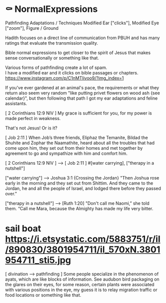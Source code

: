 # ⚰️ NormalExpressions

Pathfinding Adaptations / Techniques
Modified Ear ["clicks"],
Modified Eye ["zoom"],
Figure / Ground

Hadith focuses on a direct line of communication from PBUH and has many ratings that evaluate the transmission quality.  

Bible normal expressions to get closer to the spirit of Jesus that makes sense conversationally or something like that. 

Various forms of pathfinding create a lot of spam.  
I have a modified ear and it clicks on bible passages or chapters.
https://www.instagram.com/p/C1nMTIivoo9/?img_index=1

If you've ever gardened at an animal's pace, the requirements or what they return also seem very random "like putting privet flowers on wood ash {see calendar}", but then following that path I got my ear adaptations and feline assistants.

[ 2 Corinthians 12:9 NIV ] 
My grace is sufficient for you, for my power is made perfect in weakness.

That's not Jesus! Or is it?

[ Job 2:11 ] 
When Job’s three friends, Eliphaz the Temanite, Bildad the Shuhite and Zophar the Naamathite, heard about all the troubles that had come upon him, they set out from their homes and met together by agreement to go and sympathize with him and comfort him.

[ 2 Corinthians 12:9 NIV ] --> [ Job 2:11 ] #[water carrying], ["therapy in a nutshell"]

["water carrying"] --> Joshua 3:1 {Crossing the Jordan}
"Then Joshua rose early in the morning and they set out from Shittim. And they came to the Jordan, he and all the people of Israel, and lodged there before they passed over."

["therapy in a nutshell"] --> [Ruth 1:20] "Don't call me Naomi,” she told them. “Call me Mara, because the Almighty has made my life very bitter.
# sail boat https://i.etsystatic.com/5883751/r/il/890830/3801954711/il_570xN.3801954711_sti5.jpg

[ divination --> pathfinding ]  Some people specialize in the phenomenon of ayats, which are like blocks of information.  See audubon bird packaging on the glares on their eyes, for some reason, certain plants were associated with various positions in the eye, my guess it is to relay migration traffic or food locations or something like that.
